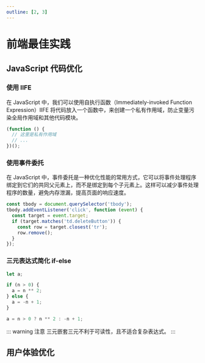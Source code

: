 ```yaml
---
outline: [2, 3]
---
```


# 前端最佳实践

## JavaScript 代码优化

### 使用 IIFE

在 JavaScript 中，我们可以使用自执行函数（Immediately-invoked Function Expression）IIFE 将代码放入一个函数中，来创建一个私有作用域，防止变量污染全局作用域和其他代码模块。

```js
(function () {
  // 这里是私有作用域
  // ...
})();
```

### 使用事件委托

在 JavaScript 中，事件委托是一种优化性能的常用方式，它可以将事件处理程序绑定到它们的共同父元素上，而不是绑定到每个子元素上。这样可以减少事件处理程序的数量，避免内存泄漏，提高页面的响应速度。

```js
const tbody = document.querySelector('tbody');
tbody.addEventListener('click', function (event) {
  const target = event.target;
  if (target.matches('td.deleteButton')) {
    const row = target.closest('tr');
    row.remove();
  }
});
```

### 三元表达式简化 if-else

```js
let a;

if (n > 0) {
  a = n ** 2;
} else {
  a = -n + 1;
}

a = n > 0 ? n ** 2 : -n + 1;
```

::: warning 注意
三元嵌套三元不利于可读性，且不适合复杂表达式。
:::

## 用户体验优化
